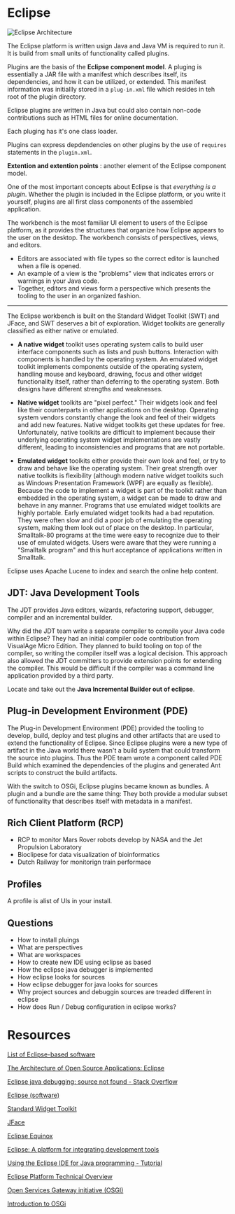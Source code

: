 # Eclipse

![Eclipse Architecture](https://www.aosabook.org/images/eclipse/platform.png)

The Eclipse platform is written usign Java  and Java VM is required to run it. It is build from small units of functionality called plugins.

Plugins are the basis of the **Eclipse component model**. A pluging is essentially a JAR file with a manifest which describes itself, its dependencies, and how it can be utilized, or extended.  This manifest information was initiallly stored in a `plug-in.xml` file which resides in teh root of the plugin directory. 

Eclipse plugins are written in Java but could also contain non-code contributions such as HTML files for online documentation.

Each pluging has it's one class loader.

Plugins can express depdendencies on other plugins by the use of `requires` statements in the `plugin.xml`.

**Extention and extention points** : another element of the Eclipse component model. 

One of the most important concepts about Eclipse is that *everything is a plugin*. Whether the plugin is included in the Eclipse platform, or you write it yourself, plugins are all first class components of the assembled application.

The workbench is the most familiar UI element to users of the Eclipse platform, as it provides the structures that organize how Eclipse appears to the user on the desktop. The workbench consists of perspectives, views, and editors. 

- Editors are associated with file types so the correct editor is launched when a file is opened. 
- An example of a view is the "problems" view that indicates errors or warnings in your Java code. 
- Together, editors and views form a perspective which presents the tooling to the user in an organized fashion.


----

The Eclipse workbench is built on the Standard Widget Toolkit (SWT) and JFace, and SWT deserves a bit of exploration. Widget toolkits are generally classified as either native or emulated. 

- **A native widget** toolkit uses operating system calls to build user interface components such as lists and push buttons. Interaction with components is handled by the operating system. An emulated widget toolkit implements components outside of the operating system, handling mouse and keyboard, drawing, focus and other widget functionality itself, rather than deferring to the operating system. Both designs have different strengths and weaknesses.

- **Native widget** toolkits are "pixel perfect." Their widgets look and feel like their counterparts in other applications on the desktop. Operating system vendors constantly change the look and feel of their widgets and add new features. Native widget toolkits get these updates for free. Unfortunately, native toolkits are difficult to implement because their underlying operating system widget implementations are vastly different, leading to inconsistencies and programs that are not portable.

- **Emulated widget** toolkits either provide their own look and feel, or try to draw and behave like the operating system. Their great strength over native toolkits is flexibility (although modern native widget toolkits such as Windows Presentation Framework (WPF) are equally as flexible). Because the code to implement a widget is part of the toolkit rather than embedded in the operating system, a widget can be made to draw and behave in any manner. Programs that use emulated widget toolkits are highly portable. Early emulated widget toolkits had a bad reputation. They were often slow and did a poor job of emulating the operating system, making them look out of place on the desktop. In particular, Smalltalk-80 programs at the time were easy to recognize due to their use of emulated widgets. Users were aware that they were running a "Smalltalk program" and this hurt acceptance of applications written in Smalltalk.

Eclipse uses Apache Lucene to index and search the online help content.

## JDT: Java Development Tools

The JDT provides Java editors, wizards, refactoring support, debugger, compiler and an incremental builder.

Why did the JDT team write a separate compiler to compile your Java code within Eclipse? They had an initial compiler code contribution from VisualAge Micro Edition. They planned to build tooling on top of the compiler, so writing the compiler itself was a logical decision. This approach also allowed the JDT committers to provide extension points for extending the compiler. This would be difficult if the compiler was a command line application provided by a third party.

Locate and take out the **Java Incremental Builder out of eclipse**.

## Plug-in Development Environment (PDE)

The Plug-in Development Environment (PDE) provided the tooling to develop, build, deploy and test plugins and other artifacts that are used to extend the functionality of Eclipse. Since Eclipse plugins were a new type of artifact in the Java world there wasn't a build system that could transform the source into plugins. Thus the PDE team wrote a component called PDE Build which examined the dependencies of the plugins and generated Ant scripts to construct the build artifacts.

With the switch to OSGi, Eclipse plugins became known as bundles. A plugin and a bundle are the same thing: They both provide a modular subset of functionality that describes itself with metadata in a manifest.

## Rich Client Platform (RCP)

- RCP to monitor Mars Rover robots develop by NASA and the Jet Propulsion Laboratory
- Bioclipese for data visualization of bioinformatics
- Dutch Railway for monitorign train performace

## Profiles

A profile is alist of UIs in your install.


## Questions

- How to install pluings
- What are perspectives
- What are workspaces
- How to create new IDE using eclipse as based
- How the eclipse java debugger is implemented
- How eclipse looks for sources
- How eclipse debugger for java looks for sources
- Why project sources and debuggin sources are treaded different in eclipse
- How does Run / Debug configuration in eclipse works?


# Resources

[List of Eclipse-based software](https://en.wikipedia.org/wiki/List_of_Eclipse-based_software)

[The Architecture of Open Source Applications: Eclipse](https://www.aosabook.org/en/eclipse.html)

[Eclipse java debugging: source not found - Stack Overflow](https://stackoverflow.com/questions/6174550/eclipse-java-debugging-source-not-found)

[Eclipse (software)](https://en.wikipedia.org/wiki/Eclipse_(software))

[Standard Widget Toolkit](https://en.wikipedia.org/wiki/Standard_Widget_Toolkit)

[JFace](https://en.wikipedia.org/wiki/JFace)

[Eclipse Equinox](https://en.wikipedia.org/wiki/Equinox_(OSGi))

[Eclipse: A platform for integrating development tools](https://www.ics.uci.edu/~andre/ics228s2006/desriviereswiegand.pdf)

[Using the Eclipse IDE for Java programming - Tutorial](https://www.vogella.com/tutorials/Eclipse/article.html)

[Eclipse Platform Technical Overview](https://www.eclipse.org/articles/Whitepaper-Platform-3.1/eclipse-platform-whitepaper.html)

[Open Services Gateway initiative (OSGI)](https://www.osgi.org/)

[Introduction to OSGi](https://www.baeldung.com/osgi)
